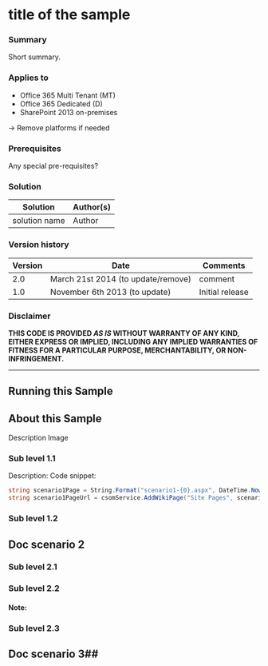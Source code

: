 # title of the sample #

### Summary ###
Short summary.

### Applies to ###
-  Office 365 Multi Tenant (MT)
-  Office 365 Dedicated (D)
-  SharePoint 2013 on-premises

-> Remove platforms if needed

### Prerequisites ###
Any special pre-requisites?

### Solution ###
Solution | Author(s)
---------|----------
solution name | Author

### Version history ###
Version  | Date | Comments
---------| -----| --------
2.0  | March 21st 2014 (to update/remove)| comment
1.0  | November 6th 2013 (to update) | Initial release

### Disclaimer ###
**THIS CODE IS PROVIDED *AS IS* WITHOUT WARRANTY OF ANY KIND, EITHER EXPRESS OR IMPLIED, INCLUDING ANY IMPLIED WARRANTIES OF FITNESS FOR A PARTICULAR PURPOSE, MERCHANTABILITY, OR NON-INFRINGEMENT.**


----------

## Running this Sample ##

## About this Sample ##
Description
Image


### Sub level 1.1 ###
Description:
Code snippet:
```C#
string scenario1Page = String.Format("scenario1-{0}.aspx", DateTime.Now.Ticks);
string scenario1PageUrl = csomService.AddWikiPage("Site Pages", scenario1Page);
```

### Sub level 1.2 ###

## Doc scenario 2 ##

### Sub level 2.1 ###

### Sub level 2.2 ###

#### Note: ####

### Sub level 2.3 ###

## Doc scenario 3##
